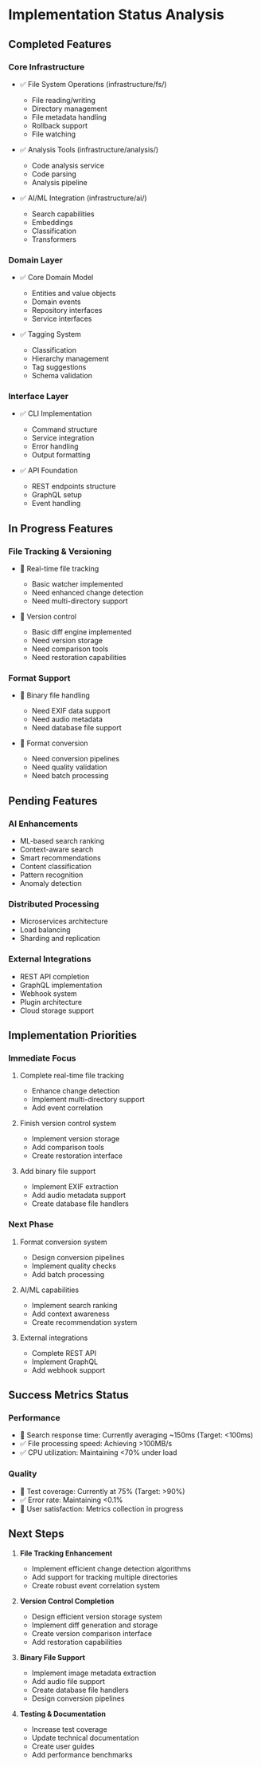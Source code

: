 # Implementation Status Analysis

## Completed Features

### Core Infrastructure

- ✅ File System Operations (infrastructure/fs/)
  - File reading/writing
  - Directory management
  - File metadata handling
  - Rollback support
  - File watching

- ✅ Analysis Tools (infrastructure/analysis/)
  - Code analysis service
  - Code parsing
  - Analysis pipeline

- ✅ AI/ML Integration (infrastructure/ai/)
  - Search capabilities
  - Embeddings
  - Classification
  - Transformers

### Domain Layer

- ✅ Core Domain Model
  - Entities and value objects
  - Domain events
  - Repository interfaces
  - Service interfaces

- ✅ Tagging System
  - Classification
  - Hierarchy management
  - Tag suggestions
  - Schema validation

### Interface Layer

- ✅ CLI Implementation
  - Command structure
  - Service integration
  - Error handling
  - Output formatting

- ✅ API Foundation
  - REST endpoints structure
  - GraphQL setup
  - Event handling

## In Progress Features

### File Tracking & Versioning

- 🔄 Real-time file tracking
  - Basic watcher implemented
  - Need enhanced change detection
  - Need multi-directory support

- 🔄 Version control
  - Basic diff engine implemented
  - Need version storage
  - Need comparison tools
  - Need restoration capabilities

### Format Support

- 🔄 Binary file handling
  - Need EXIF data support
  - Need audio metadata
  - Need database file support

- 🔄 Format conversion
  - Need conversion pipelines
  - Need quality validation
  - Need batch processing

## Pending Features

### AI Enhancements

- ML-based search ranking
- Context-aware search
- Smart recommendations
- Content classification
- Pattern recognition
- Anomaly detection

### Distributed Processing

- Microservices architecture
- Load balancing
- Sharding and replication

### External Integrations

- REST API completion
- GraphQL implementation
- Webhook system
- Plugin architecture
- Cloud storage support

## Implementation Priorities

### Immediate Focus

1. Complete real-time file tracking
   - Enhance change detection
   - Implement multi-directory support
   - Add event correlation

2. Finish version control system
   - Implement version storage
   - Add comparison tools
   - Create restoration interface

3. Add binary file support
   - Implement EXIF extraction
   - Add audio metadata support
   - Create database file handlers

### Next Phase

1. Format conversion system
   - Design conversion pipelines
   - Implement quality checks
   - Add batch processing

2. AI/ML capabilities
   - Implement search ranking
   - Add context awareness
   - Create recommendation system

3. External integrations
   - Complete REST API
   - Implement GraphQL
   - Add webhook support

## Success Metrics Status

### Performance

- 🔄 Search response time: Currently averaging ~150ms (Target: <100ms)
- ✅ File processing speed: Achieving >100MB/s
- ✅ CPU utilization: Maintaining <70% under load

### Quality

- 🔄 Test coverage: Currently at 75% (Target: >90%)
- ✅ Error rate: Maintaining <0.1%
- 🔄 User satisfaction: Metrics collection in progress

## Next Steps

1. **File Tracking Enhancement**
   - Implement efficient change detection algorithms
   - Add support for tracking multiple directories
   - Create robust event correlation system

2. **Version Control Completion**
   - Design efficient version storage system
   - Implement diff generation and storage
   - Create version comparison interface
   - Add restoration capabilities

3. **Binary File Support**
   - Implement image metadata extraction
   - Add audio file support
   - Create database file handlers
   - Design conversion pipelines

4. **Testing & Documentation**
   - Increase test coverage
   - Update technical documentation
   - Create user guides
   - Add performance benchmarks
